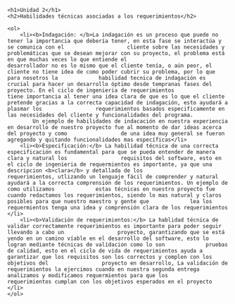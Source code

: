 
    <h1>Unidad 2</h1>
    <h2>Habilidades técnicas asociadas a los requerimientos</h2>

    <ol>
        <li><b>Indagación: </b>La indagación es un proceso que puede no tener la importancia que debería tener, en esta fase se interactúa y se comunica con el                    cliente sobre las necesidades y problemáticas que se desean mejorar con su proyecto, el problema está en que muchas veces lo que entiende el                            desarrollador no es lo mismo que el cliente tenía, o aún peor, el cliente no tiene idea de como poder cubrir su problema, por lo que para nosotros la             habilidad tecnica de indagación es crucial para hacer un desarrollo óptimo desde tempranas fases del proyecto. En el ciclo de ingenieria de requerimientos             tiene importancia al tener una idea clara de que es lo que el cliente pretende gracias a la correcta capacidad de indagación, esto ayudará a plasmar los                 requerimientos basados especificamente en las necesidades del cliente y funcionalidades del programa. 
            Un ejemplo de habilidades de indacación en nuestra experiencia en desarrollo de nuestro proyecto fue al momento de dar ideas acerca del proyecto y como                 de una idea muy general se fueron agregando y quitando funcionalidades mas específicas</li>
        <li><b>Especificación:</b> La habilidad técnica de una correcta especificación es fundamental para que se pueda entender de manera clara y natural los                 requisitos del software, esto en el ciclo de ingenieria de requermientos es importante, ya que una descripcion <b>clara</b> y detallada de los                         requerimientos, utlizando un lenguaje fácil de comprender y natural ayudará a la correcta comprensión de los requerimientos. Un ejemplo de como utilizamos             estas técnicas en nuestro proyecto fue cuando redactamos los requerimientos, siendo lo mas natural y claros posibles para que nuestro maestro y gente que             lea los requermientos tenga una idea y comprensión clara de los requerimientos  </li>
        <li><b>Validación de requerimientos:</b> La hablidad técnica de validar correctamente requerimientos es importante para poder seguir llevando a cabo un                 proyecto, garantizando que se está yendo en un camino víable en el desarrollo del software, esto lo logran mediante técnicas de valídacion como lo son             pruebas de calidad, esto en el ciclo de vida de requerimientos ayuda a garantizar que los requisitos son los correctos y complen con los objetivos del                 proyecto en desarrollo, La validación de requerimientos la ejercimos cuando en nuestra segunda entrega analizamos y modificamos requermientos para que los             requerimientos cumplan con los objetivos esperados en el proyecto  </li>
    </ol>
